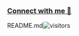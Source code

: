 ### [Connect with me 💬](https://kunalkushwaha.com) 
README.md![visitors](https://visitor-badge.laobi.icu/badge?page_id=kunal-kushwaha.kunal-kushwaha)
